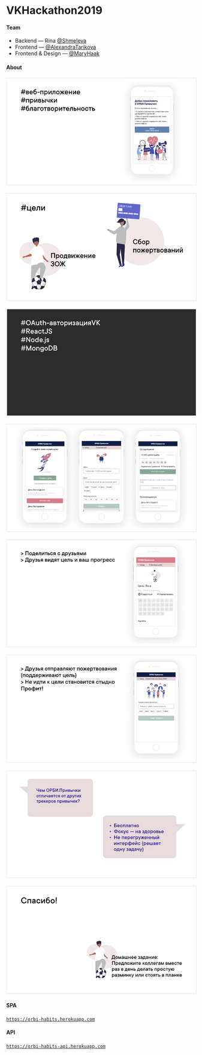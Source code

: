 # VKHackathon2019

#### Team

* Backend — Rina [@Shmeleva](https://github.com/shmeleva)
* Frontend — [@AlexandraTarikova](https://github.com/AlexandraTarikova)
* Frontend & Design — [@MaryHaak](https://github.com/maryhaak)

#### About
<kbd>
<img src="/presentation-images/grornlosos_110.001.jpeg" style="border: 2px solid rgba(0,0,0,0.05);" />
</kbd>
<br/><br/>
<kbd>
<img src="/presentation-images/grornlosos_110.002.jpeg" style="border: 2px solid rgba(0,0,0,0.05);" />
</kbd>
<br/><br/>
<kbd>
<img src="/presentation-images/grornlosos_110.003.jpeg" style="border: 2px solid rgba(0,0,0,0.05);" />
</kbd>
<br/><br/>
<kbd>
<img src="/presentation-images/grornlosos_110.004.jpeg" style="border: 2px solid rgba(0,0,0,0.05);" />
</kbd>
<br/><br/>
<kbd>
<img src="/presentation-images/grornlosos_110.005.jpeg" style="border: 2px solid rgba(0,0,0,0.05);" />
</kbd>
<br/><br/>
<kbd>
<img src="/presentation-images/grornlosos_110.006.jpeg" style="border: 2px solid rgba(0,0,0,0.05);" />
</kbd>
<br/><br/>
<kbd>
<img src="/presentation-images/grornlosos_110.007.jpeg" style="border: 2px solid rgba(0,0,0,0.05);" />
</kbd>
<br/><br/>
<kbd>
<img src="/presentation-images/grornlosos_110.008.jpeg" style="border: 2px solid rgba(0,0,0,0.05);" />
</kbd>

#### SPA
[`https://orbi-habits.herokuapp.com`](https://orbi-habits.herokuapp.com)

#### API
[`https://orbi-habits-api.herokuapp.com`](https://orbi-habits-api.herokuapp.com)
